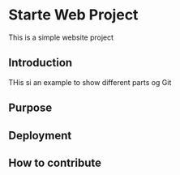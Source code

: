 # Starte Web Project

This is a simple website project

## Introduction

THis si an example to show different parts og Git

## Purpose

## Deployment

## How to contribute
